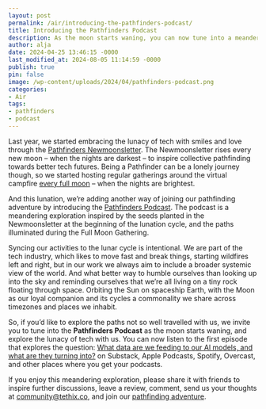 ```yaml
---
layout: post
permalink: /air/introducing-the-pathfinders-podcast/
title: Introducing the Pathfinders Podcast
description: As the moon starts waning, you can now tune into a meandering exploration inspired by the seeds planted in our Pathfinders Newmoonsletter and the paths illuminated during our Full Moon Gathering.
author: alja
date: 2024-04-25 13:46:15 -0000
last_modified_at: 2024-08-05 11:14:59 -0000
publish: true
pin: false
image: /wp-content/uploads/2024/04/pathfinders-podcast.png
categories:
- Air
tags:
- pathfinders
- podcast
---
```

Last year, we started embracing the lunacy of tech with smiles and love through the [Pathfinders Newmoonsletter](https://tethix.co/pathfinders/#new-moon). The Newmoonsletter rises every new moon – when the nights are darkest – to inspire collective pathfinding towards better tech futures. Being a Pathfinder can be a lonely journey though, so we started hosting regular gatherings around the virtual campfire [every full moon](https://tethix.co/pathfinders/#full-moon) – when the nights are brightest.

And this lunation, we’re adding another way of joining our pathfinding adventure by introducing the [Pathfinders Podcast](https://tethix.co/pathfinders/#podcast). The podcast is a meandering exploration inspired by the seeds planted in the Newmoonsletter at the beginning of the lunation cycle, and the paths illuminated during the Full Moon Gathering. 

Syncing our activities to the lunar cycle is intentional. We are part of the tech industry, which likes to move fast and break things, starting wildfires left and right, but in our work we always aim to include a broader systemic view of the world. And what better way to humble ourselves than looking up into the sky and reminding ourselves that we’re all living on a tiny rock floating through space. Orbiting the Sun on spaceship Earth, with the Moon as our loyal companion and its cycles a commonality we share across timezones and places we inhabit.

So, if you’d like to explore the paths not so well travelled with us, we invite you to tune into the **Pathfinders Podcast** as the moon starts waning, and explore the lunacy of tech with us. You can now listen to the first episode that explores the question: [What data are we feeding to our Al models, and what are they turning into?](https://tethix.substack.com/p/what-data-are-we-feeding-to-our-al) on Substack, Apple Podcasts, Spotify, Overcast, and other places where you get your podcasts.

If you enjoy this meandering exploration, please share it with friends to inspire further discussions, leave a review, comment, send us your thoughts at [community@tethix.co](mailto:community@tethix.co), and join our [pathfinding adventure](https://tethix.co/pathfinders/).

